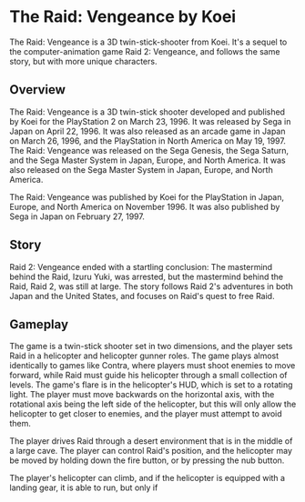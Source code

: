 # The Raid: Vengeance by Koei

The Raid: Vengeance is a 3D twin-stick-shooter from Koei. It's a sequel to the computer-animation game Raid 2: Vengeance, and follows the same story, but with more unique characters.

## Overview

The Raid: Vengeance is a 3D twin-stick shooter developed and published by Koei for the PlayStation 2 on March 23, 1996. It was released by Sega in Japan on April 22, 1996. It was also released as an arcade game in Japan on March 26, 1996, and the PlayStation in North America on May 19, 1997. The Raid: Vengeance was released on the Sega Genesis, the Sega Saturn, and the Sega Master System in Japan, Europe, and North America. It was also released on the Sega Master System in Japan, Europe, and North America.

The Raid: Vengeance was published by Koei for the PlayStation in Japan, Europe, and North America on November 1996. It was also published by Sega in Japan on February 27, 1997.

## Story

Raid 2: Vengeance ended with a startling conclusion: The mastermind behind the Raid, Izuru Yuki, was arrested, but the mastermind behind the Raid, Raid 2, was still at large. The story follows Raid 2's adventures in both Japan and the United States, and focuses on Raid's quest to free Raid.

## Gameplay

The game is a twin-stick shooter set in two dimensions, and the player sets Raid in a helicopter and helicopter gunner roles. The game plays almost identically to games like Contra, where players must shoot enemies to move forward, while Raid must guide his helicopter through a small collection of levels. The game's flare is in the helicopter's HUD, which is set to a rotating light. The player must move backwards on the horizontal axis, with the rotational axis being the left side of the helicopter, but this will only allow the helicopter to get closer to enemies, and the player must attempt to avoid them.

The player drives Raid through a desert environment that is in the middle of a large cave. The player can control Raid's position, and the helicopter may be moved by holding down the fire button, or by pressing the nub button.

The player's helicopter can climb, and if the helicopter is equipped with a landing gear, it is able to run, but only if